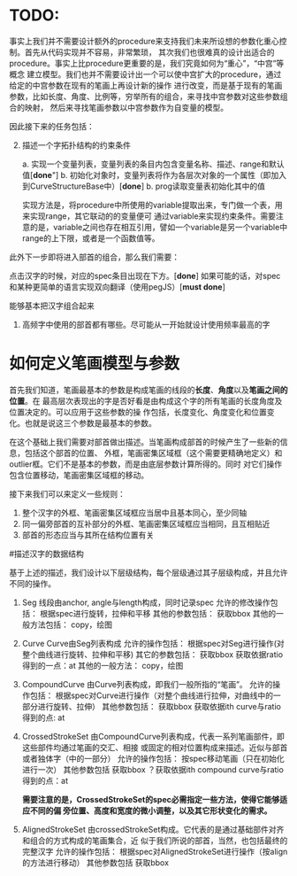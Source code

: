 # TODO:       
   
事实上我们并不需要设计额外的procedure来支持我们未来所设想的参数化重心控制。首先从代码实现并不容易，非常繁琐，
其次我们也很难真的设计出适合的procedure。事实上比procedure更重要的是，我们究竟如何为“重心”，“中宫”等概念
建立模型。我们也并不需要设计出一个可以使中宫扩大的procedure，通过给定的中宫参数在现有的笔画上再设计新的操作
进行改变，而是基于现有的笔画参数，比如长度、角度、比例等，穷举所有的组合，来寻找中宫参数对这些参数组合的映射，
然后来寻找笔画参数以中宫参数作为自变量的模型。

因此接下来的任务包括：

2. 描述一个字拓扑结构的约束条件

   a. 实现一个变量列表，变量列表的条目内包含变量名称、描述、range和默认值[**done**"]
   b. 初始化对象时，变量列表将作为各层次对象的一个属性（即加入到CurveStructureBase中）[**done**]
   b. prog读取变量表初始化其中的值

   实现方法是，将procedure中所使用的variable提取出来，专门做一个表，用来实现range，其它联动的的变量便可
   通过variable来实现约束条件。需要注意的是，variable之间也存在相互引用，譬如一个variable是另一个variable中
   range的上下限，或者是一个函数值等。

此外下一步即将进入部首的组合，那么我们需要：

点击汉字的时候，对应的spec条目出现在下方。[**done**]
    如果可能的话，对spec和某种更简单的语言实现双向翻译（使用pegJS）[**must done**]

能够基本把汉字组合起来

1. 高频字中使用的部首都有哪些。尽可能从一开始就设计使用频率最高的字

# 如何定义笔画模型与参数

首先我们知道，笔画最基本的参数是构成笔画的线段的**长度**、**角度**以及**笔画之间的位置**。在
最高层次表现出的字是否好看是由构成这个字的所有笔画的长度角度及位置决定的。可以应用于这些参数的操
作包括，长度变化、角度变化和位置变化。也就是说这三个参数是最基本的参数。

在这个基础上我们需要对部首做出描述。当笔画构成部首的时候产生了一些新的信息，包括这个部首的位置、
外框，笔画密集区域框（这个需要更精确地定义）和outlier框。它们不是基本的参数，而是由底层参数计算所得的。同时
对它们操作包含位置移动，笔画密集区域框的移动。
    
接下来我们可以来定义一些规则：
1. 整个汉字的外框、笔画密集区域框应当居中且基本同心，至少同轴
2. 同一偏旁部首的互补部分的外框、笔画密集区域框应当相同，且互相贴近
3. 部首的形态应当与其所在结构位置有关

#描述汉字的数据结构

基于上述的描述，我们设计以下层级结构，每个层级通过其子层级构成，并且允许不同的操作。

1. Seg
   线段由anchor, angle与length构成，同时记录spec
   允许的修改操作包括：
       根据spec进行旋转，拉伸和平移
   其他的参数包括：
       获取bbox
   其他的一般方法包括：
       copy，绘图

2. Curve
   Curve由Seg列表构成
   允许的操作包括：
       根据spec对Seg进行操作(对整个曲线进行旋转、拉伸和平移)
   其它的参数包括：
       获取bbox
       获取依据ratio得到的一点：at
   其他的一般方法：
       copy，绘图

3. CompoundCurve
   由Curve列表构成，即我们一般所指的“笔画”。
   允许的操作包括：
       根据spec对Curve进行操作（对整个曲线进行拉伸，对曲线中的一部分进行旋转、拉伸）
   其他参数包括：
       获取bbox
       获取依据ith curve与ratio得到的点: at

4. CrossedStrokeSet
   由CompoundCurve列表构成，代表一系列笔画部件，即这些部件均通过笔画的交汇、相接
   或固定的相对位置构成来描述。近似与部首或者独体字（中的一部分）
   允许的操作包括：
       按spec移动笔画（只在初始化进行一次）
   其他参数包括
       获取bbox
       ？获取依据ith compound curve与ratio得到的点：at

    **需要注意的是，CrossedStrokeSet的spec必需指定一些方法，使得它能够适应不同的偏
    旁位置、高度和宽度的微小调整，以及其它形状变化的需求。**

5. AlignedStrokeSet
   由crossedStrokeSet构成。它代表的是通过基础部件对齐和组合的方式构成的笔画集合，近
   似于我们所说的部首，当然，也包括最终的完整汉字
   允许的操作包括：
       根据spec对AlignedStrokeSet进行操作（按align的方法进行移动）
   其他参数包括
       获取bbox
   
